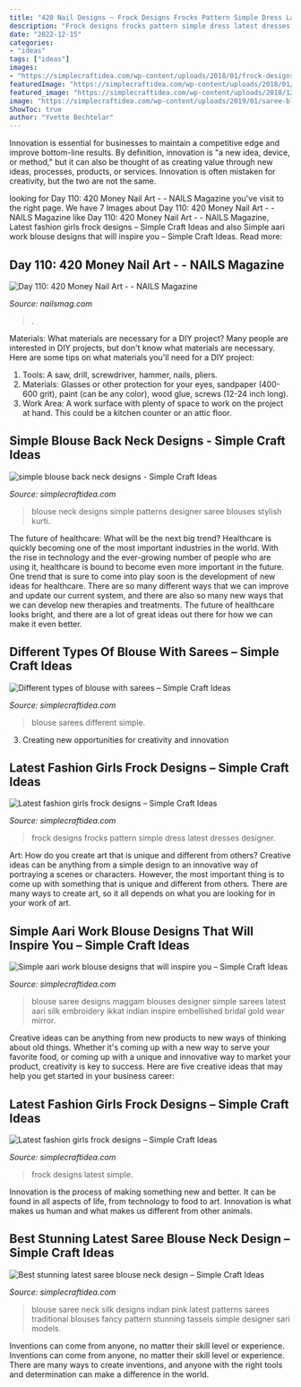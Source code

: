 ```yaml
---
title: "420 Nail Designs ~ Frock Designs Frocks Pattern Simple Dress Latest Dresses Designer"
description: "Frock designs frocks pattern simple dress latest dresses designer"
date: "2022-12-15"
categories:
- "ideas"
tags: ["ideas"]
images:
- "https://simplecraftidea.com/wp-content/uploads/2018/01/frock-designs-12.jpg"
featuredImage: "https://simplecraftidea.com/wp-content/uploads/2018/01/blouse-back-neck-designs-19.jpg"
featured_image: "https://simplecraftidea.com/wp-content/uploads/2018/12/Beautiful-mother-daughter-matching-dresses-5-1.jpg"
image: "https://simplecraftidea.com/wp-content/uploads/2019/01/saree-blouse-neck-design-20.jpg"
ShowToc: true
author: "Yvette Bechtelar"
---
```



Innovation is essential for businesses to maintain a competitive edge and improve bottom-line results. By definition, innovation is "a new idea, device, or method," but it can also be thought of as creating value through new ideas, processes, products, or services. Innovation is often mistaken for creativity, but the two are not the same.

	

		
looking for Day 110: 420 Money Nail Art - - NAILS Magazine you've visit to the right page. We have 7 Images about Day 110: 420 Money Nail Art - - NAILS Magazine like Day 110: 420 Money Nail Art - - NAILS Magazine, Latest fashion girls frock designs – Simple Craft Ideas and also Simple aari work blouse designs that will inspire you – Simple Craft Ideas. Read more:
		
    
## Day 110: 420 Money Nail Art - - NAILS Magazine

<img loading=lazy src="https://images.nailsmag.com/post/M-2018-Day-110-3-1.jpg" onerror="this.onerror=null;this.src='https://tse2.mm.bing.net/th?id=OIP.MbEMLhxAHDjAxDz505GfOQHaIH&amp;pid=15.1';" alt="Day 110: 420 Money Nail Art - - NAILS Magazine">

_Source: nailsmag.com_

>. 

	

Materials: What materials are necessary for a DIY project?
Many people are interested in DIY projects, but don't know what materials are necessary. Here are some tips on what materials you'll need for a DIY project:
1. Tools: A saw, drill, screwdriver, hammer, nails, pliers.
2. Materials: Glasses or other protection for your eyes, sandpaper (400-600 grit), paint (can be any color), wood glue, screws (12-24 inch long).
3. Work Area: A work surface with plenty of space to work on the project at hand. This could be a kitchen counter or an attic floor.

    
## Simple Blouse Back Neck Designs - Simple Craft Ideas

<img loading=lazy src="https://simplecraftidea.com/wp-content/uploads/2018/01/blouse-back-neck-designs-19.jpg" onerror="this.onerror=null;this.src='https://tse2.mm.bing.net/th?id=OIP.6XV8CmEyedCHwqQbGAVV7QHaJ4&amp;pid=15.1';" alt="simple blouse back neck designs - Simple Craft Ideas">

_Source: simplecraftidea.com_

>blouse neck designs simple patterns designer saree blouses stylish kurti. 

	

The future of healthcare: What will be the next big trend?
Healthcare is quickly becoming one of the most important industries in the world. With the rise in technology and the ever-growing number of people who are using it, healthcare is bound to become even more important in the future. One trend that is sure to come into play soon is the development of new ideas for healthcare. There are so many different ways that we can improve and update our current system, and there are also so many new ways that we can develop new therapies and treatments. The future of healthcare looks bright, and there are a lot of great ideas out there for how we can make it even better.

    
## Different Types Of Blouse With Sarees – Simple Craft Ideas

<img loading=lazy src="https://simplecraftidea.com/wp-content/uploads/2017/04/blouse-with-sarees-14.jpg" onerror="this.onerror=null;this.src='https://tse4.mm.bing.net/th?id=OIP.O4tcVsD4OcqemPhsANfq3AHaLv&amp;pid=15.1';" alt="Different types of blouse with sarees – Simple Craft Ideas">

_Source: simplecraftidea.com_

>blouse sarees different simple. 

	

3. Creating new opportunities for creativity and innovation 

    
## Latest Fashion Girls Frock Designs – Simple Craft Ideas

<img loading=lazy src="https://simplecraftidea.com/wp-content/uploads/2018/01/frock-designs-9.jpg" onerror="this.onerror=null;this.src='https://tse1.mm.bing.net/th?id=OIP.U7S0bpar2tLw-KxrFwSZiwHaLH&amp;pid=15.1';" alt="Latest fashion girls frock designs – Simple Craft Ideas">

_Source: simplecraftidea.com_

>frock designs frocks pattern simple dress latest dresses designer. 

	

Art: How do you create art that is unique and different from others?
Creative ideas can be anything from a simple design to an innovative way of portraying a scenes or characters. However, the most important thing is to come up with something that is unique and different from others. There are many ways to create art, so it all depends on what you are looking for in your work of art.

    
## Simple Aari Work Blouse Designs That Will Inspire You – Simple Craft Ideas

<img loading=lazy src="https://simplecraftidea.com/wp-content/uploads/2018/12/Beautiful-mother-daughter-matching-dresses-5-1.jpg" onerror="this.onerror=null;this.src='https://tse3.mm.bing.net/th?id=OIP.pnoj-rue4EKleB3VlTD_fwHaJ4&amp;pid=15.1';" alt="Simple aari work blouse designs that will inspire you – Simple Craft Ideas">

_Source: simplecraftidea.com_

>blouse saree designs maggam blouses designer simple sarees latest aari silk embroidery ikkat indian inspire embellished bridal gold wear mirror. 

	

Creative ideas can be anything from new products to new ways of thinking about old things. Whether it's coming up with a new way to serve your favorite food, or coming up with a unique and innovative way to market your product, creativity is key to success. Here are five creative ideas that may help you get started in your business career: 

    
## Latest Fashion Girls Frock Designs – Simple Craft Ideas

<img loading=lazy src="https://simplecraftidea.com/wp-content/uploads/2018/01/frock-designs-12.jpg" onerror="this.onerror=null;this.src='https://tse3.mm.bing.net/th?id=OIP.1l0Xb5WDWhtcWze1tlIpCgHaLQ&amp;pid=15.1';" alt="Latest fashion girls frock designs – Simple Craft Ideas">

_Source: simplecraftidea.com_

>frock designs latest simple. 

	

Innovation is the process of making something new and better. It can be found in all aspects of life, from technology to food to art. Innovation is what makes us human and what makes us different from other animals.

    
## Best Stunning Latest Saree Blouse Neck Design – Simple Craft Ideas

<img loading=lazy src="https://simplecraftidea.com/wp-content/uploads/2019/01/saree-blouse-neck-design-20.jpg" onerror="this.onerror=null;this.src='https://tse1.mm.bing.net/th?id=OIP.F6pCc9GW1D3iOyRUp3BcPgHaJ_&amp;pid=15.1';" alt="Best stunning latest saree blouse neck design – Simple Craft Ideas">

_Source: simplecraftidea.com_

>blouse saree neck silk designs indian pink latest patterns sarees traditional blouses fancy pattern stunning tassels simple designer sari models. 

	

Inventions can come from anyone, no matter their skill level or experience.
Inventions can come from anyone, no matter their skill level or experience. There are many ways to create inventions, and anyone with the right tools and determination can make a difference in the world.

